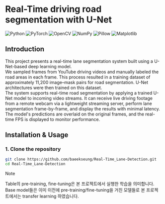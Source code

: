 # Real-Time driving road segmentation with U-Net

![Python](https://img.shields.io/badge/Python-3670A0?style=for-the-badge)
![PyTorch](https://img.shields.io/badge/PyTorch-EE4C2C?style=for-the-badge)
![OpenCV](https://img.shields.io/badge/OpenCV-5C3EE8?style=for-the-badge)
![NumPy](https://img.shields.io/badge/NumPy-013243?style=for-the-badge)
![Pillow](https://img.shields.io/badge/Pillow-CC66CC?style=for-the-badge)
![Matplotlib](https://img.shields.io/badge/Matplotlib-11557C?style=for-the-badge)

## Introduction
This project presents a real-time lane segmentation system built using a U-Net-based deep learning model.  
We sampled frames from YouTube driving videos and manually labeled the road areas in each frame. This process resulted in a training dataset of approximately 11,200 image–mask pairs for road segmentation. U-Net architectures were then trained on this dataset.  
The system supports real-time road segmentation by applying a trained U-Net model to incoming video streams. It can receive live driving footage from a remote webcam via a lightweight streaming server, perform lane segmentation frame-by-frame, and display the results with minimal latency. The model's predictions are overlaid on the original frames, and the real-time FPS is displayed to monitor performance.

## Installation & Usage
### 1. Clone the repository
```bash
git clone https://github.com/baeekseung/Real-Time_Lane-Detection.git
cd Real-Time_Lane-Detection
```





> [!Note]
> Table의 pre-training, fine-tuning은 본 프로젝트에서 실행한 학습을 의미합니다.  
> Base model들은 이미 이전에 pre-training/fine-tuning을 거친 모델들로 본 프로젝트에서는 transfer learning 하였습니다.
